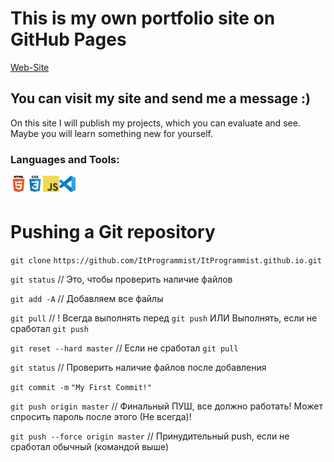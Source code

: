 # This is my own portfolio site on GitHub Pages
<a href="https://itprogrammist.github.io/">Web-Site</a>

## You can visit my site and send me a message :)
On this site I will publish my projects, which you can evaluate and see. Maybe you will learn something new for yourself.


### Languages and Tools:
<img align="left" alt="HTML5" width="26px" src="https://raw.githubusercontent.com/github/explore/80688e429a7d4ef2fca1e82350fe8e3517d3494d/topics/html/html.png" />
<img align="left" alt="CSS3" width="26px" src="https://raw.githubusercontent.com/github/explore/80688e429a7d4ef2fca1e82350fe8e3517d3494d/topics/css/css.png" />
<img align="left" alt="JavaScript" width="26px" src="https://raw.githubusercontent.com/github/explore/80688e429a7d4ef2fca1e82350fe8e3517d3494d/topics/javascript/javascript.png" />
<img align="left" alt="Visual Studio Code" width="26px" src="https://raw.githubusercontent.com/github/explore/80688e429a7d4ef2fca1e82350fe8e3517d3494d/topics/visual-studio-code/visual-studio-code.png" /><br /><br />

# Pushing a Git repository
`git clone`  `https://github.com/ItProgrammist/ItProgrammist.github.io.git`


`git status` // Это, чтобы проверить наличие файлов

`git add -A` // Добавляем все файлы

`git pull` // ! Всегда выполнять перед `git push` ИЛИ Выполнять, если не сработал `git push`

`git reset --hard master` // Если не сработал `git pull`

`git status` // Проверить наличие файлов после добавления

`git commit -m`  `"My First Commit!"`

`git push origin master` // Финальный ПУШ, все должно работать! Может спросить пароль после этого (Не всегда)!

`git push --force origin master` // Принудительный push, если не сработал обычный (командой выше)
